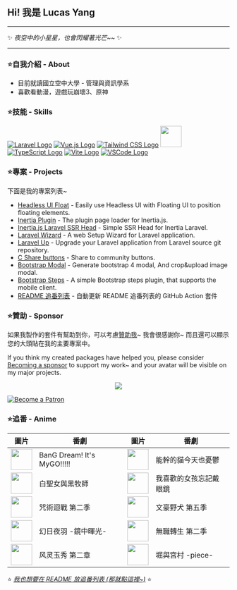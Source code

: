 ## Hi! 我是 Lucas Yang

---

✨ *夜空中的小星星，也會閃耀著光芒~~* ✨

---

### ⭐自我介紹 - About

* 目前就讀國立空中大學 - 管理與資訊學系
* 喜歡看動漫，遊戲玩崩壞3、原神

### ⭐技能 - Skills

[![Laravel Logo](https://skillicons.dev/icons?i=laravel&theme=light)](https://laravel.com/)
[![Vue.js Logo](https://skillicons.dev/icons?i=vue&theme=light)](https://vuejs.org/)
[![Tailwind CSS Logo](https://skillicons.dev/icons?i=tailwind&theme=light)](https://tailwindcss.com/)
<a href="https://inertiajs.com/"><img src="https://star-note-lucas.vercel.app/images/inertiajs-logo-rounded.svg" width="48" height="48"></a>
[![TypeScript Logo](https://skillicons.dev/icons?i=ts)](https://www.typescriptlang.org/)
[![Vite Logo](https://skillicons.dev/icons?i=vite&theme=light)](https://vitejs.dev/)
[![VSCode Logo](https://skillicons.dev/icons?i=vscode&theme=light)](https://code.visualstudio.com/)

### ⭐專案 - Projects

下面是我的專案列表~

* [Headless UI Float](https://github.com/ycs77/headlessui-float) - Easily use Headless UI with Floating UI to position floating elements.
* [Inertia Plugin](https://github.com/ycs77/inertia-plugin) - The plugin page loader for Inertia.js.
* [Inertia.js Laravel SSR Head](https://github.com/ycs77/inertia-laravel-ssr-head) - Simple SSR Head for Inertia Laravel.
* [Laravel Wizard](https://github.com/ycs77/laravel-wizard) - A web Setup Wizard for Laravel application.
* [Laravel Up](https://laravel-up.vercel.app/) - Upgrade your Laravel application from Laravel source git repository.
* [C Share buttons](https://github.com/ycs77/jquery-plugin-c-share) - Share to community buttons.
* [Bootstrap Modal](https://github.com/ycs77/jquery-plugin-bsModal) - Generate bootstrap 4 modal, And crop&upload image modal.
* [Bootstrap Steps](https://github.com/ycs77/bootstrap-steps) - A simple Bootstrap steps plugin, that supports the mobile client.
* [README 追番列表](https://github.com/ycs77/readme-anime-list) - 自動更新 README 追番列表的 GitHub Action 套件

### ⭐贊助 - Sponsor

如果我製作的套件有幫助到你，可以考慮[贊助我](https://www.patreon.com/ycs77)~ 我會很感謝你~ 而且還可以顯示您的大頭貼在我的主要專案中。

If you think my created packages have helped you, please consider [Becoming a sponsor](https://www.patreon.com/ycs77) to support my work~ and your avatar will be visible on my major projects.

<p align="center">
  <a href="https://www.patreon.com/ycs77">
    <img src="https://cdn.jsdelivr.net/gh/ycs77/static/sponsors.svg"/>
  </a>
</p>

<a href="https://www.patreon.com/ycs77">
  <img src="https://c5.patreon.com/external/logo/become_a_patron_button.png" alt="Become a Patron" />
</a>

<br />

### ⭐追番 - Anime

| 圖片 | 番劇 | 圖片 | 番劇 |
| --- | --- | --- | --- |
| [<img src="https://lain.bgm.tv/r/100/pic/cover/l/e7/a7/428735_1v11n.jpg" width="48">](https://lain.bgm.tv/pic/cover/l/e7/a7/428735_1v11n.jpg) | BanG Dream! It&#39;s MyGO!!!!! | [<img src="https://lain.bgm.tv/r/100/pic/cover/l/b2/54/384672_vM7BU.jpg" width="48">](https://lain.bgm.tv/pic/cover/l/b2/54/384672_vM7BU.jpg) | 能幹的貓今天也憂鬱 |
| [<img src="https://lain.bgm.tv/r/100/pic/cover/l/0f/0b/387822_DQ2QH.jpg" width="48">](https://lain.bgm.tv/pic/cover/l/0f/0b/387822_DQ2QH.jpg) | 白聖女與黑牧師 | [<img src="https://lain.bgm.tv/r/100/pic/cover/l/65/04/415182_yQYFE.jpg" width="48">](https://lain.bgm.tv/pic/cover/l/65/04/415182_yQYFE.jpg) | 我喜歡的女孩忘記戴眼鏡 |
| [<img src="https://lain.bgm.tv/r/100/pic/cover/l/4b/85/369304_gC7HZ.jpg" width="48">](https://lain.bgm.tv/pic/cover/l/4b/85/369304_gC7HZ.jpg) | 咒術迴戰 第二季 | [<img src="https://lain.bgm.tv/r/100/pic/cover/l/10/b4/426815_WHFN2.jpg" width="48">](https://lain.bgm.tv/pic/cover/l/10/b4/426815_WHFN2.jpg) | 文豪野犬 第五季 |
| [<img src="https://lain.bgm.tv/r/100/pic/cover/l/dc/2a/389772_5Op0M.jpg" width="48">](https://lain.bgm.tv/pic/cover/l/dc/2a/389772_5Op0M.jpg) | 幻日夜羽 -鏡中暉光- | [<img src="https://lain.bgm.tv/r/100/pic/cover/l/cf/55/373247_oqSIs.jpg" width="48">](https://lain.bgm.tv/pic/cover/l/cf/55/373247_oqSIs.jpg) | 無職轉生 第二季 |
| [<img src="https://lain.bgm.tv/r/100/pic/cover/l/59/36/358570_VF2u0.jpg" width="48">](https://lain.bgm.tv/pic/cover/l/59/36/358570_VF2u0.jpg) | 风灵玉秀 第二章 | [<img src="https://lain.bgm.tv/r/100/pic/cover/l/75/b2/425992_kV5CF.jpg" width="48">](https://lain.bgm.tv/pic/cover/l/75/b2/425992_kV5CF.jpg) | 堀與宮村 -piece- |

⭐ *[我也想要在 README 放追番列表 (那就點這裡~)](https://github.com/ycs77/readme-anime-list)* ⭐
